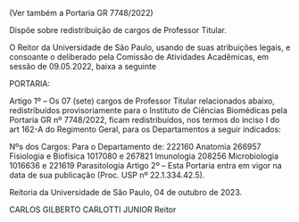 (Ver também a Portaria GR 7748/2022)

Dispõe sobre redistribuição de cargos de Professor Titular.

O Reitor da Universidade de São Paulo, usando de suas atribuições legais, e consoante o deliberado pela Comissão de Atividades Acadêmicas, em sessão de 09.05.2022, baixa a seguinte

PORTARIA:

Artigo 1º – Os 07 (sete) cargos de Professor Titular relacionados abaixo, redistribuídos provisoriamente para o Instituto de Ciências Biomédicas pela Portaria GR nº 7748/2022, ficam redistribuídos, nos termos do inciso I do art 162-A do Regimento Geral, para os Departamentos a seguir indicados:

Nºs dos Cargos:	Para o Departamento de:
222160	Anatomia
266957	Fisiologia e Biofísica
1017080 e 267821	Imunologia
208256	Microbiologia
1016636 e 221619	Parasitologia
Artigo 2º – Esta Portaria entra em vigor na data de sua publicação (Proc. USP nº 22.1.334.42.5).

Reitoria da Universidade de São Paulo, 04 de outubro de 2023.

CARLOS GILBERTO CARLOTTI JUNIOR
Reitor
